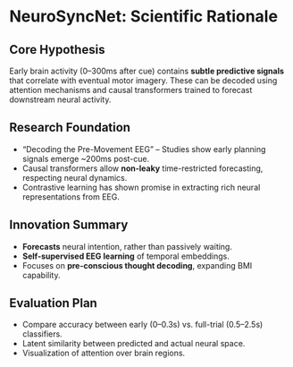 # NeuroSyncNet: Scientific Rationale

## Core Hypothesis
Early brain activity (0–300ms after cue) contains **subtle predictive signals** that correlate with eventual motor imagery. These can be decoded using attention mechanisms and causal transformers trained to forecast downstream neural activity.

## Research Foundation
- “Decoding the Pre-Movement EEG” – Studies show early planning signals emerge ~200ms post-cue.
- Causal transformers allow **non-leaky** time-restricted forecasting, respecting neural dynamics.
- Contrastive learning has shown promise in extracting rich neural representations from EEG.

## Innovation Summary
- **Forecasts** neural intention, rather than passively waiting.
- **Self-supervised EEG learning** of temporal embeddings.
- Focuses on **pre-conscious thought decoding**, expanding BMI capability.

## Evaluation Plan
- Compare accuracy between early (0–0.3s) vs. full-trial (0.5–2.5s) classifiers.
- Latent similarity between predicted and actual neural space.
- Visualization of attention over brain regions.
